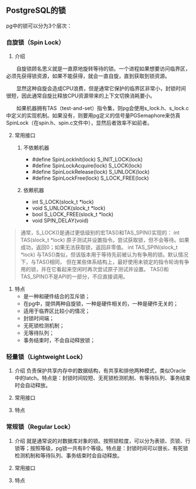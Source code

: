 ## PostgreSQL的锁

pg中的锁可以分为3个层次：

### 自旋锁（Spin Lock）
1. 介绍

&emsp;&emsp;自旋锁顾名思义就是一直原地旋转等待的锁。一个进程如果想要访问临界区，必须先获得锁资源，如果不能获得，就会一直自旋，直到获取到锁资源。

&emsp;&emsp;显然这种自旋会造成CPU浪费，但是通常它保护的临界区非常小，封锁时间很短，因此通常自旋比释放CPU资源带来的上下文切换消耗要小。

&emsp;&emsp;如果机器拥有TAS（test-and-set）指令集，则pg会使用s_lock.h、s_lock.c中定义的实现机制。如果没有，则要用pg定义的信号量PGSemaphore来仿真SpinLock（在spin.h、spin.c文件中），显然后者效率不如前者。

2. 常用接口   
   1. 不依赖机器
        - #define SpinLockInit(lock)	S_INIT_LOCK(lock)
        - #define SpinLockAcquire(lock) S_LOCK(lock)
        - #define SpinLockRelease(lock) S_UNLOCK(lock)
        - #define SpinLockFree(lock)	S_LOCK_FREE(lock)

     1. 依赖机器
        - int S_LOCK(slock_t *lock)
        - void S_UNLOCK(slock_t *lock)
        - bool S_LOCK_FREE(slock_t *lock)
        - void SPIN_DELAY(void)
> 通常，S_LOCK()是通过更低级别的宏TAS()和TAS_SPIN()实现的：
> int TAS(slock_t *lock)
> 	原子测试并设置指令。尝试获取锁，但不会等待。如果成功，返回0；如果无法获取锁，返回非零值。
> int TAS_SPIN(slock_t *lock)
> 	与TAS()类似，但该版本用于等待先前被认为有争用的锁。默认情况下，与TAS()相同，
>     但在某些体系结构上，最好使用未锁定的指令轮询有争用的锁，并在它看起来空闲时再次尝试原子测试并设置。
> TAS()和TAS_SPIN()不是API的一部分，不应直接调用。

1. 特点
    - 是一种和硬件结合的互斥锁；
    - 在pg中，提供两种自旋锁，一种是硬件相关的，一种是硬件无关的；
    - 适用于临界区比较小的情况；
    - 封锁时间端；
    - 无死锁检测机制；
    - 无等待队列；
    - 事务结束时，不会自动释放锁；

### 轻量锁（Lightweight Lock）
1. 介绍
负责保护共享内存中的数据结构，有共享和排他两种模式，类似Oracle中的latch。特点是：封锁时间较短、无死锁检测机制、有等待队列、事务结束时会自动释放。

2. 常用接口

3. 特点


### 常规锁（Regular Lock）
1. 介绍
就是通常说的对数据库对象的锁。按照锁粒度，可以分为表锁、页锁、行锁等；按照等级，pg锁一共有8个等级。特点是：封锁时间可以很长、有死锁检测机制和等待队列、事务结束时会自动释放。

2. 常用接口
   
3. 特点
   

